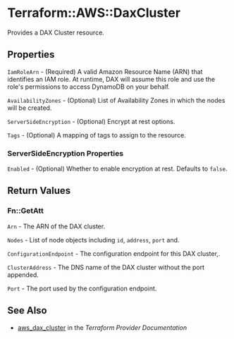 # Terraform::AWS::DaxCluster

Provides a DAX Cluster resource.

## Properties

`IamRoleArn` - (Required) A valid Amazon Resource Name (ARN) that identifies an IAM role. At runtime, DAX will assume this role and use the role's permissions to access DynamoDB on your behalf.

`AvailabilityZones` - (Optional) List of Availability Zones in which the nodes will be created.

`ServerSideEncryption` - (Optional) Encrypt at rest options.

`Tags` - (Optional) A mapping of tags to assign to the resource.

### ServerSideEncryption Properties

`Enabled` - (Optional) Whether to enable encryption at rest. Defaults to `false`.


## Return Values

### Fn::GetAtt

`Arn` - The ARN of the DAX cluster.

`Nodes` - List of node objects including `id`, `address`, `port` and.

`ConfigurationEndpoint` - The configuration endpoint for this DAX cluster,.

`ClusterAddress` - The DNS name of the DAX cluster without the port appended.

`Port` - The port used by the configuration endpoint.

## See Also

* [aws_dax_cluster](https://www.terraform.io/docs/providers/aws/r/dax_cluster.html) in the _Terraform Provider Documentation_